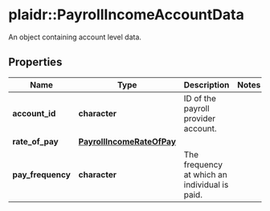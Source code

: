 # plaidr::PayrollIncomeAccountData

An object containing account level data.

## Properties
Name | Type | Description | Notes
------------ | ------------- | ------------- | -------------
**account_id** | **character** | ID of the payroll provider account. | 
**rate_of_pay** | [**PayrollIncomeRateOfPay**](PayrollIncomeRateOfPay.md) |  | 
**pay_frequency** | **character** | The frequency at which an individual is paid. | 


